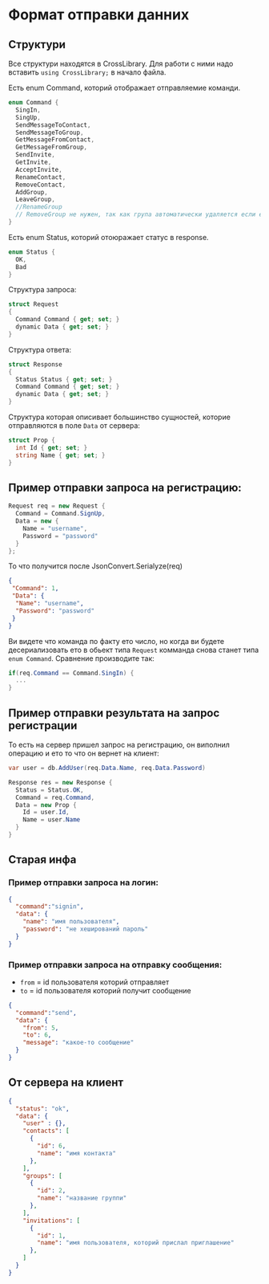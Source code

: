 # Формат отправки данних

## Структури
Все структури находятся в CrossLibrary. Для работи с ними надо вставить `using CrossLibrary;` в начало файла.

Есть enum Command, которий отображает отправляемие команди. 
```cs
enum Command {
  SingIn,
  SingUp,
  SendMessageToContact,
  SendMessageToGroup,
  GetMessageFromContact,
  GetMessageFromGroup,
  SendInvite,
  GetInvite,
  AcceptInvite,
  RenameContact,
  RemoveContact,
  AddGroup,
  LeaveGroup,
  //RenameGroup
  // RemoveGroup не нужен, так как група автоматически удаляется если ее покнут все учасники
}
```

Есть enum Status, которий отоюражает статус в response.
```cs
enum Status {
  OK,
  Bad
}
```

Структура запроса:
```cs
struct Request
{
  Command Command { get; set; }
  dynamic Data { get; set; }
}
```

Структура ответа:
```cs
struct Response
{
  Status Status { get; set; }
  Command Command { get; set; }
  dynamic Data { get; set; }
}
```

Структура которая описивает большинство сущностей, которие отправляются в поле `Data` от сервера:
```cs
struct Prop {
  int Id { get; set; }
  string Name { get; set; }
}
``` 


## Пример отправки запроса на регистрацию:

```cs
Request req = new Request {
  Command = Command.SignUp,
  Data = new {
    Name = "username",
    Password = "password"
  } 
};
```

То что получится после JsonConvert.Serialyze(req)
```json
{
 "Command": 1,
 "Data": {
  "Name": "username",
  "Password": "password"
 }
}
```
Ви видете что команда по факту ето число, но когда ви будете десериализовать ето в обьект типа `Request` комманда снова станет типа `enum Command`. Сравнение производите так:
```cs
if(req.Command == Command.SingIn) {
  ...
}
```

## Пример отправки результата на запрос регистрации 
То есть на сервер пришел запрос на регистрацию, он виполнил операцию и ето то что он вернет на клиент:
  
```cs
var user = db.AddUser(req.Data.Name, req.Data.Password)

Response res = new Response {
  Status = Status.OK,
  Command = req.Command,
  Data = new Prop {
    Id = user.Id,
    Name = user.Name
  }  
}
```

## Старая инфа

### Пример отправки запроса на логин: 
```json
{
  "command":"signin",
  "data": {
    "name": "имя пользователя",
    "password": "не хеширований пароль"
  }
}
```

### Пример отправки запроса на отправку сообщения:

- `from` = id пользователя которий отправляет
- `to` = id пользователя которий получит сообщение

```json
{
  "command":"send",
  "data": {
    "from": 5, 
    "to": 6,
    "message": "какое-то сообщение"
  }
}
```


## От сервера на клиент
```json
{
  "status": "ok",
  "data": {
    "user" : {},
    "contacts": [
      {
        "id": 6,
        "name": "имя контакта"
      },
    ],
    "groups": [
      {
        "id": 2,
        "name": "название группи"
      },
    ],
    "invitations": [
      {
        "id": 1,
        "name": "имя пользователя, которий прислал приглашение"
      },
    ]
  }
}
```
